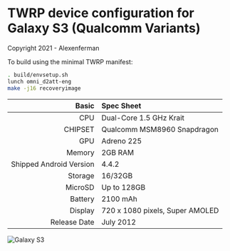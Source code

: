 # TWRP device configuration for Galaxy S3 (Qualcomm Variants)

Copyright 2021 - Alexenferman

To build using the minimal TWRP manifest:

```sh
. build/envsetup.sh
lunch omni_d2att-eng
make -j16 recoveryimage
```

Basic   | Spec Sheet
-------:|:-------------------------
CPU     | Dual-Core 1.5 GHz Krait
CHIPSET | Qualcomm MSM8960 Snapdragon
GPU     | Adreno 225
Memory  | 2GB RAM
Shipped Android Version | 4.4.2
Storage | 16/32GB
MicroSD | Up to 128GB
Battery | 2100 mAh
Display | 720 x 1080 pixels, Super AMOLED
Release Date | July 2012


![Galaxy S3](http://i.imgur.com/D0sgNuG.png "Galaxy S3")
